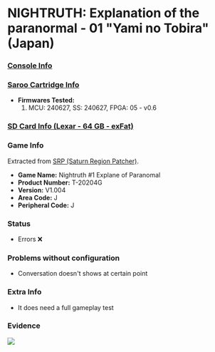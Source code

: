 # NIGHTRUTH: Explanation of the paranormal - 01 "Yami no Tobira" (Japan)

### [Console Info](../../../../../Info/Consoles/VA13/README.md)

### [Saroo Cartridge Info](../../../../../Info/Cartridges/RetroGameParadiseStore/1.32F/README.md)

- <b>Firmwares Tested:</b>
  1. MCU: 240627, SS: 240627, FPGA: 05 - v0.6

### [SD Card Info (Lexar - 64 GB - exFat)](../../../../../Info/SdCards/Lexar/64GB/exfat/README.md)

### Game Info

Extracted from [SRP (Saturn Region Patcher)](https://segaxtreme.net/resources/saturn-region-patcher.81/download).

- <b>Game Name:</b> Nightruth #1 Explane of Paranomal
- <b>Product Number:</b> T-20204G
- <b>Version:</b> V1.004
- <b>Area Code:</b> J
- <b>Peripheral Code:</b> J

### Status

- Errors :x:

### Problems without configuration

- Conversation doesn't shows at certain point

### Extra Info

- It does need a full gameplay test

### Evidence

[![](https://img.youtube.com/vi/g_tgZUjou2w/0.jpg)](https://www.youtube.com/watch?v=g_tgZUjou2w)
